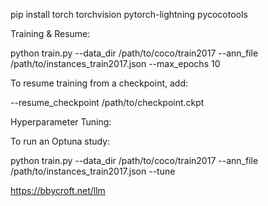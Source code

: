 pip install torch torchvision pytorch-lightning pycocotools


Training & Resume:

python train.py --data_dir /path/to/coco/train2017 --ann_file /path/to/instances_train2017.json --max_epochs 10


To resume training from a checkpoint, add:

--resume_checkpoint /path/to/checkpoint.ckpt

Hyperparameter Tuning:

To run an Optuna study:

python train.py --data_dir /path/to/coco/train2017 --ann_file /path/to/instances_train2017.json --tune


https://bbycroft.net/llm


